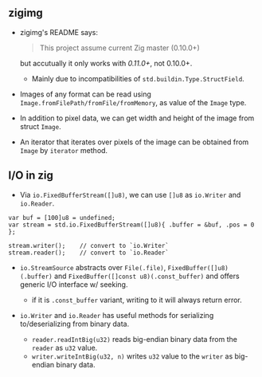 ## zigimg

- zigimg's README says: 
  > This project assume current Zig master (0.10.0+)

  but accutually it only works with *0.11.0+*, not 0.10.0+.
    
    - Mainly due to incompatibilities of `std.buildin.Type.StructField`.

- Images of any format can be read using `Image.fromFilePath/fromFile/fromMemory`, as value of the `Image` type.

- In addition to pixel data, we can get width and height of the image from struct `Image`.

- An iterator that iterates over pixels of the image can be obtained from `Image` by `iterator` method.

## I/O in zig

- Via `io.FixedBufferStream([]u8)`, we can use `[]u8` as `io.Writer` and `io.Reader`.

```zig
var buf = [100]u8 = undefined;
var stream = std.io.FixedBufferStream([]u8){ .buffer = &buf, .pos = 0 };

stream.writer();    // convert to `io.Writer`
stream.reader();    // convert to `io.Reader`
```

- `io.StreamSource` abstracts over `File(.file)`, `FixedBuffer([]u8)(.buffer)` and `FixedBuffer([]const u8)(.const_buffer)` and offers generic I/O interface w/ seeking.

    - if it is `.const_buffer` variant, writing to it will always return error.

- `io.Writer` and `io.Reader` has useful methods for serializing to/deserializing from binary data.

    - `reader.readIntBig(u32)` reads big-endian binary data from the `reader` as `u32` value.
    - `writer.writeIntBig(u32, n)` writes `u32` value to the `writer` as big-endian binary data.
